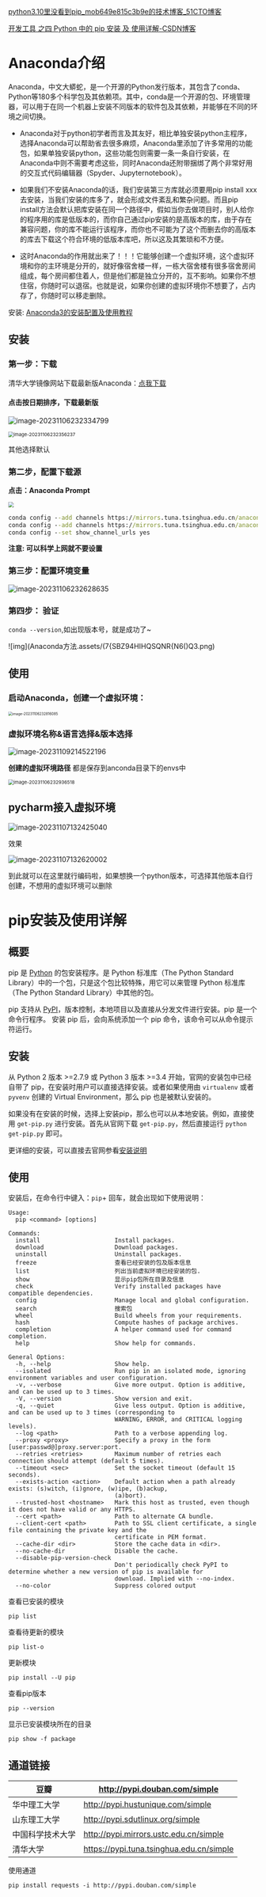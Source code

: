 [python3.10里没看到pip_mob649e815c3b9e的技术博客_51CTO博客](https://blog.51cto.com/u_16175466/7392579)

[开发工具 之四 Python 中的 pip 安装 及 使用详解-CSDN博客](https://blog.csdn.net/ZCShouCSDN/article/details/85002647)

# Anaconda介绍

 Anaconda，中文大蟒蛇，是一个开源的Python发行版本，其包含了conda、Python等180多个科学包及其依赖项。其中，conda是一个开源的包、环境管理器，可以用于在同一个机器上安装不同版本的软件包及其依赖，并能够在不同的环境之间切换。

+ Anaconda对于python初学者而言及其友好，相比单独安装python主程序，选择Anaconda可以帮助省去很多麻烦，Anaconda里添加了许多常用的功能包，如果单独安装python，这些功能包则需要一条一条自行安装，在Anaconda中则不需要考虑这些，同时Anaconda还附带捆绑了两个非常好用的交互式代码编辑器（Spyder、Jupyternotebook）。

+ 如果我们不安装Anaconda的话，我们安装第三方库就必须要用pip install xxx去安装，当我们安装的库多了，就会形成文件紊乱和繁杂问题。而且pip install方法会默认把库安装在同一个路径中，假如当你去做项目时，别人给你的程序用的库是低版本的，而你自己通过pip安装的是高版本的库，由于存在兼容问题，你的库不能运行该程序，而你也不可能为了这个而删去你的高版本的库去下载这个符合环境的低版本库吧，所以这及其繁琐和不方便。

+ 这时Anaconda的作用就出来了！！！它能够创建一个虚拟环境，这个虚拟环境和你的主环境是分开的，就好像宿舍楼一样，一栋大宿舍楼有很多宿舍房间组成，每个房间都住着人，但是他们都是独立分开的，互不影响。如果你不想住宿，你随时可以退宿。也就是说，如果你创建的虚拟环境你不想要了，占内存了，你随时可以移走删除。

安装: [Anaconda3的安装配置及使用教程](https://blog.csdn.net/m0_59598029/article/details/132238463)

## 安装

### 第一步：下载

清华大学镜像网站下载最新版Anaconda：[点我下载](https://mirrors.tuna.tsinghua.edu.cn/anaconda/archive/?C=M&O=D)

#### 点击按日期排序，下载最新版

![image-20231106232334799](Anaconda方法.assets/image-20231106232334799.png)



<img src="Anaconda方法.assets/image-20231106232356237.png" alt="image-20231106232356237" style="zoom:67%;" />

其他选择默认

### 第二步，配置下载源

 **点击：Anaconda Prompt**

<img src="Anaconda方法.assets/image-20231106232457351.png" style="zoom:67%;" />

```cmd
conda config --add channels https://mirrors.tuna.tsinghua.edu.cn/anaconda/pkgs/free/
conda config --add channels https://mirrors.tuna.tsinghua.edu.cn/anaconda/pkgs/main/
conda config --set show_channel_urls yes
```

**注意:  可以科学上网就不要设置**

### 第三步：配置环境变量

![image-20231106232628635](Anaconda方法.assets/image-20231106232628635.png)

### 第四步： 验证

 `conda --version`,如出现版本号，就是成功了~

![img](Anaconda方法.assets/(7{SBZ94HIHQSQNR{N6()Q3.png)

## 使用

### 启动Anaconda，创建一个虚拟环境：

<img src="Anaconda方法.assets/image-20231106232816085.png" alt="image-20231106232816085" style="zoom: 50%;" />

### 虚拟环境名称&语言选择&版本选择

![image-20231109214522196](Anaconda%E6%96%B9%E6%B3%95.assets/image-20231109214522196.png)

**创建的虚拟环境路径** 都是保存到anconda目录下的envs中

<img src="Anaconda方法.assets/image-20231106232936518.png" alt="image-20231106232936518" style="zoom: 67%;" />

## pycharm接入虚拟环境

![image-20231107132425040](Anaconda方法.assets/image-20231107132425040.png)

效果

![image-20231107132620002](Anaconda方法.assets/image-20231107132620002.png)

到此就可以在这里就行编码啦，如果想换一个python版本，可选择其他版本自行创建，不想用的虚拟环境可以删除

# pip安装及使用详解

## 概要

pip 是 [Python](https://so.csdn.net/so/search?q=Python&spm=1001.2101.3001.7020) 的包安装程序。是 Python 标准库（The Python Standard Library）中的一个包，只是这个包比较特殊，用它可以来管理 Python 标准库（The Python Standard Library）中其他的包。

pip 支持从 [PyPI](https://pypi.org/)，版本控制，本地项目以及直接从分发文件进行安装。pip 是一个命令行程序。 安装 pip 后，会向系统添加一个 pip 命令，该命令可以从命令提示符运行。

## 安装

从 Python 2 版本 >=2.7.9 或 Python 3 版本 >=3.4 开始，官网的安装包中已经自带了 pip，在安装时用户可以直接选择安装。或者如果使用由 `virtualenv` 或者 `pyvenv` 创建的 Virtual Environment，那么 pip 也是被默认安装的。

如果没有在安装的时候，选择上安装pip，那么也可以从本地安装。例如，直接使用 `get-pip.py` 进行安装。首先从官网下载 `get-pip.py`，然后直接运行 `python get-pip.py` 即可。

更详细的安装，可以直接去官网参看[安装说明](https://pip.pypa.io/en/stable/installing/)

## 使用

安装后，在命令行中键入：`pip`+ 回车，就会出现如下使用说明：

```
Usage:
  pip <command> [options]

Commands:
  install                     Install packages.
  download                    Download packages.
  uninstall                   Uninstall packages.
  freeze                      查看已经安装的包及版本信息
  list                        列出当前虚拟环境已经安装的包.
  show                        显示pip包所在目录及信息
  check                       Verify installed packages have compatible dependencies.
  config                      Manage local and global configuration.
  search                      搜索包
  wheel                       Build wheels from your requirements.
  hash                        Compute hashes of package archives.
  completion                  A helper command used for command completion.
  help                        Show help for commands.

General Options:
  -h, --help                  Show help.
  --isolated                  Run pip in an isolated mode, ignoring environment variables and user configuration.
  -v, --verbose               Give more output. Option is additive, and can be used up to 3 times.
  -V, --version               Show version and exit.
  -q, --quiet                 Give less output. Option is additive, and can be used up to 3 times (corresponding to
                              WARNING, ERROR, and CRITICAL logging levels).
  --log <path>                Path to a verbose appending log.
  --proxy <proxy>             Specify a proxy in the form [user:passwd@]proxy.server:port.
  --retries <retries>         Maximum number of retries each connection should attempt (default 5 times).
  --timeout <sec>             Set the socket timeout (default 15 seconds).
  --exists-action <action>    Default action when a path already exists: (s)witch, (i)gnore, (w)ipe, (b)ackup,
                              (a)bort).
  --trusted-host <hostname>   Mark this host as trusted, even though it does not have valid or any HTTPS.
  --cert <path>               Path to alternate CA bundle.
  --client-cert <path>        Path to SSL client certificate, a single file containing the private key and the
                              certificate in PEM format.
  --cache-dir <dir>           Store the cache data in <dir>.
  --no-cache-dir              Disable the cache.
  --disable-pip-version-check
                              Don't periodically check PyPI to determine whether a new version of pip is available for
                              download. Implied with --no-index.
  --no-color                  Suppress colored output
```


查看已安装的模块

```
pip list
```

查看待更新的模块

```
pip list-o
```

更新模块

```
pip install --U pip
```

查看pip版本

```
pip --version
```

显示已安装模块所在的目录

```
pip show -f package
```

## **通道链接**

 

| 豆瓣             | http://pypi.douban.com/simple            |
| ---------------- | ---------------------------------------- |
| 华中理工大学     | http://pypi.hustunique.com/simple        |
| 山东理工大学     | http://pypi.sdutlinux.org/simple         |
| 中国科学技术大学 | http://pypi.mirrors.ustc.edu.cn/simple   |
| 清华大学         | https://pypi.tuna.tsinghua.edu.cn/simple |

使用通道

```
pip install requests -i http://pypi.douban.com/simple
```

